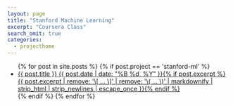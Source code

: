 ```yaml
---
layout: page
title: "Stanford Machine Learning"
excerpt: "Coursera Class"
search_omit: true
categories:
  - projecthome
---
```


<ul class="post-list">
{% for post in site.posts %}
{% if post.project == 'stanford-ml' %}
  <li><article><a href="{{ site.url }}{{ post.url }}">{{ post.title }} <span class="entry-date"><time datetime="{{ post.date | date_to_xmlschema }}">{{ post.date | date: "%B %d, %Y" }}</time></span>{% if post.excerpt %} <span class="excerpt">{{ post.excerpt | remove: '\[ ... \]' | remove: '\( ... \)' | markdownify | strip_html | strip_newlines | escape_once }}</span>{% endif %}</a></article></li>
{% endif %}
{% endfor %}
</ul>
